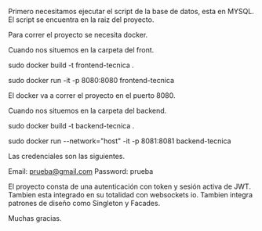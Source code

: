 Primero necesitamos ejecutar el script de la base de datos, esta en MYSQL.
El script se encuentra en la raiz del proyecto.

Para correr el proyecto se necesita docker.


Cuando nos situemos en la carpeta del front.

sudo docker build -t frontend-tecnica .

sudo docker run -it -p 8080:8080 frontend-tecnica

El docker va a correr el proyecto en el puerto 8080.



Cuando nos situemos en la carpeta del backend.

sudo docker build -t backend-tecnica .


sudo docker run --network="host" -it -p 8081:8081 backend-tecnica

Las credenciales son las siguientes.

Email: prueba@gmail.com
Password: prueba

El proyecto consta de una autenticación con token y sesión activa de JWT.
Tambien esta integrado en su totalidad con websockets io.
Tambien integra patrones de diseño como Singleton y Facades.

Muchas gracias.
